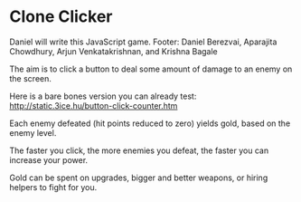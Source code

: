 # Clone Clicker
Daniel will write this JavaScript game. Footer: Daniel Berezvai, Aparajita Chowdhury, Arjun Venkatakrishnan, and Krishna Bagale

The aim is to click a button to deal some amount of damage to an enemy on the screen.

Here is a bare bones version you can already test: http://static.3ice.hu/button-click-counter.htm

Each enemy defeated (hit points reduced to zero) yields gold, based on the enemy level.

The faster you click, the more enemies you defeat, the faster you can increase your power.

Gold can be spent on upgrades, bigger and better weapons, or hiring helpers to fight for you.